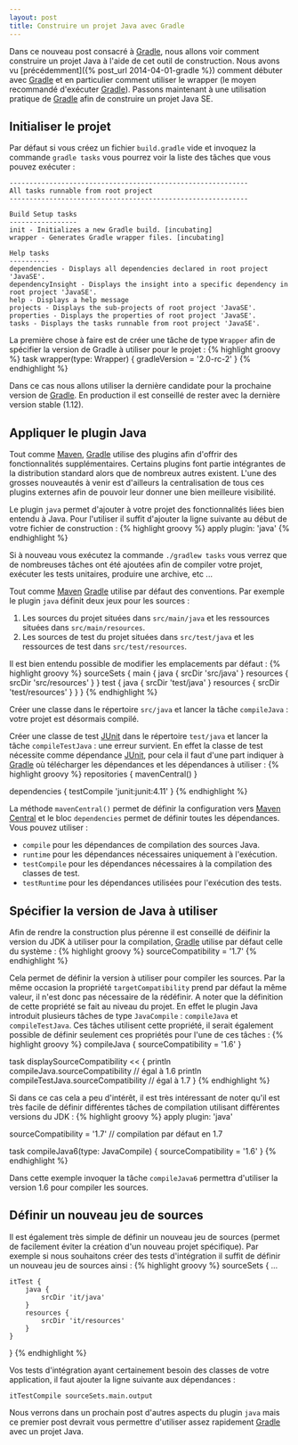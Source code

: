 ```yaml
---
layout: post
title: Construire un projet Java avec Gradle
---
```


Dans ce nouveau post consacré à [Gradle], nous allons voir comment construire un projet Java à l'aide de cet outil de construction.
Nous avons vu [précédemment]({% post_url 2014-04-01-gradle %}) comment débuter avec [Gradle] et en particulier comment utiliser le wrapper (le moyen recommandé d'exécuter [Gradle]).
Passons maintenant à une utilisation pratique de [Gradle] afin de construire un projet Java SE.

## Initialiser le projet

Par défaut si vous créez un fichier `build.gradle` vide et invoquez la commande `gradle tasks` vous pourrez voir la liste des tâches que vous pouvez exécuter :

	------------------------------------------------------------
	All tasks runnable from root project
	------------------------------------------------------------

	Build Setup tasks
	-----------------
	init - Initializes a new Gradle build. [incubating]
	wrapper - Generates Gradle wrapper files. [incubating]

	Help tasks
	----------
	dependencies - Displays all dependencies declared in root project 'JavaSE'.
	dependencyInsight - Displays the insight into a specific dependency in root project 'JavaSE'.
	help - Displays a help message
	projects - Displays the sub-projects of root project 'JavaSE'.
	properties - Displays the properties of root project 'JavaSE'.
	tasks - Displays the tasks runnable from root project 'JavaSE'.

La première chose à faire est de créer une tâche de type `Wrapper` afin de spécifier la version de Gradle à utiliser pour le projet :
{% highlight groovy %}
task wrapper(type: Wrapper) {
	gradleVersion = '2.0-rc-2'
}
{% endhighlight %}

Dans ce cas nous allons utiliser la dernière candidate pour la prochaine version de [Gradle]. En production il est conseillé de rester avec la dernière version stable (1.12).

## Appliquer le plugin Java
Tout comme [Maven], [Gradle] utilise des plugins afin d'offrir des fonctionnalités supplémentaires. Certains plugins font partie intégrantes de la distribution standard alors que de nombreux autres existent. L'une des grosses nouveautés à venir est d'ailleurs la centralisation de tous ces plugins externes afin de pouvoir leur donner une bien meilleure visibilité.

Le plugin `java` permet d'ajouter à votre projet des fonctionnalités liées bien entendu à Java. Pour l'utiliser il suffit d'ajouter la ligne suivante au début de votre fichier de construction :
{% highlight groovy %}
apply plugin: 'java'
{% endhighlight %}

Si à nouveau vous exécutez la commande `./gradlew tasks` vous verrez que de nombreuses tâches ont été ajoutées afin de compiler votre projet, exécuter les tests unitaires, produire une archive, etc ...

Tout comme [Maven] [Gradle] utilise par défaut des conventions. Par exemple le plugin `java` définit deux jeux pour les sources :
1. Les sources du projet situées dans `src/main/java` et les ressources situées dans `src/main/resources`.
2. Les sources de test du projet situées dans `src/test/java` et les ressources de test dans `src/test/resources`.

Il est bien entendu possible de modifier les emplacements par défaut :
{% highlight groovy %}
sourceSets {
	main {
		java {
			srcDir 'src/java'
		}
		resources {
			srcDir 'src/resources'
		}
	}
	test {
		java {
			srcDir 'test/java'
		}
		resources {
			srcDir 'test/resources'
		}
	}
}
{% endhighlight %}

Créer une classe dans le répertoire `src/java` et lancer la tâche `compileJava` : votre projet est désormais compilé.

Créer une classe de test [JUnit] dans le répertoire `test/java` et lancer la tâche `compileTestJava` : une erreur survient.
En effet la classe de test nécessite comme dépendance [JUnit], pour cela il faut d'une part indiquer à [Gradle] où télécharger les dépendances et les dépendances à utiliser :
{% highlight groovy %}
repositories {
	mavenCentral()
}

dependencies {
	testCompile 'junit:junit:4.11'
}
{% endhighlight %}

La méthode `mavenCentral()` permet de définir la configuration vers [Maven Central] et le bloc `dependencies` permet de définir toutes les dépendances. Vous pouvez utiliser :

- `compile` pour les dépendances de compilation des sources Java.  
- `runtime` pour les dépendances nécessaires uniquement à l'exécution.  
- `testCompile` pour les dépendances nécessaires à la compilation des classes de test.  
- `testRuntime` pour les dépendances utilisées pour l'exécution des tests.  

## Spécifier la version de Java à utiliser
Afin de rendre la construction plus pérenne il est conseillé de déifinir la version du JDK à utiliser pour la compilation, [Gradle] utilise par défaut celle du système :
{% highlight groovy %}
sourceCompatibility = '1.7'
{% endhighlight %} 

Cela permet de définir la version à utiliser pour compiler les sources. Par la même occasion la propriété `targetCompatibility` prend par défaut la même valeur, il n'est donc pas nécessaire de la rédéfinir.
A noter que la définition de cette propriété se fait au niveau du projet. En effet le plugin Java introduit plusieurs tâches de type `JavaCompile` : `compileJava` et `compileTestJava`. Ces tâches utilisent cette propriété, il serait également possible de définir seulement ces propriétés pour l'une de ces tâches :
{% highlight groovy %}
compileJava {
	sourceCompatibility = '1.6'
}

task displaySourceCompatibility << {
	println compileJava.sourceCompatibility // égal à 1.6
	println compileTestJava.sourceCompatibility // égal à 1.7
}
{% endhighlight %}

Si dans ce cas cela a peu d'intérêt, il est très intéressant de noter qu'il est très facile de définir différentes tâches de compilation utilisant différentes versions du JDK :
{% highlight groovy %}
apply plugin: 'java'

sourceCompatibility = '1.7' // compilation par défaut en 1.7

task compileJava6(type: JavaCompile) {
	sourceCompatibility = '1.6'
}
{% endhighlight %}

Dans cette exemple invoquer la tâche `compileJava6` permettra d'utiliser la version 1.6 pour compiler les sources.

## Définir un nouveau jeu de sources
Il est également très simple de définir un nouveau jeu de sources (permet de facilement éviter la création d'un nouveau projet spécifique). Par exemple si nous souhaitons créer des tests d'intégration il suffit de définir un nouveau jeu de sources ainsi :
{% highlight groovy %}
sourceSets {
	...

	itTest {
		java {
			srcDir 'it/java'
		}
		resources {
			srcDir 'it/resources'
		}
	}
}
{% endhighlight %}

Vos tests d'intégration ayant certainement besoin des classes de votre application, il faut ajouter la ligne suivante aux dépendances :

	itTestCompile sourceSets.main.output


Nous verrons dans un prochain post d'autres aspects du plugin `java` mais ce premier post devrait vous permettre d'utiliser assez rapidement [Gradle] avec un projet Java.

[Gradle]: http://www.gradle.org
[Maven]: http://maven.apache.org/
[JUnit]: http://junit.org/
[Maven Central]: http://search.maven.org/
